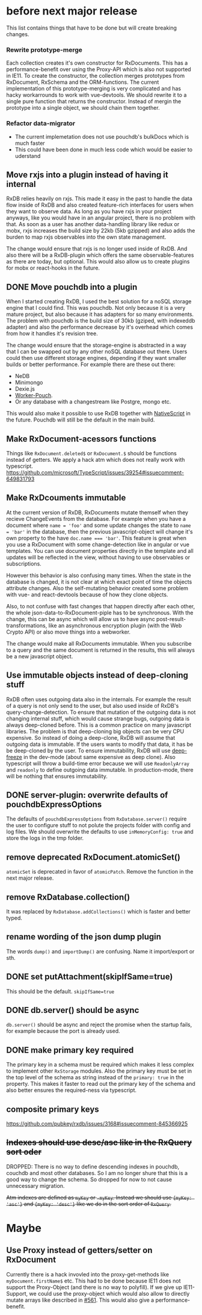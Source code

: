 # before next major release

This list contains things that have to be done but will create breaking changes.


### Rewrite prototype-merge

Each collection creates it's own constructor for RxDocuments.
This has a performance-benefit over using the Proxy-API which is also not supported in IE11.
To create the constructor, the collection merges prototypes from RxDocument, RxSchema and the ORM-functions.
The current implementation of this prototype-merging is very complicated and has hacky workarrounds to work with vue-devtools.
We should rewrite it to a single pure function that returns the constructor.
Instead of mergin the prototype into a single object, we should chain them together.

### Refactor data-migrator

 - The current implemetation does not use pouchdb's bulkDocs which is much faster
 - This could have been done in much less code which would be easier to uderstand

## Move rxjs into a plugin instead of having it internal
RxDB relies heavily on rxjs. This made it easy in the past to handle the data flow inside of RxDB and also created feature-rich interfaces for users when they want to observe data.
As long as you have rxjs in your project anyways, like you would have in an angular project, there is no problem with that.
As soon as a user has another data-handling library like redux or mobx, rxjs increases the build size by 22kb (5kb gzipped) and also adds the burden to map rxjs observables into the own state management.

The change would ensure that rxjs is no longer used inside of RxDB. And also there will be a RxDB-plugin which offers the same observable-features as there are today, but optional.
This would also allow us to create plugins for mobx or react-hooks in the future.

## DONE Move pouchdb into a plugin
When I started creating RxDB, I used the best solution for a noSQL storage engine that I could find.
This was pouchdb. Not only because it is a very mature project, but also because it has adapters for so many environments.
The problem with pouchdb is the build size of 30kb (gziped, with indexeddb adapter) and also the performance decrease by it's overhead which comes from how it handles it's revision tree.

The change would ensure that the storage-engine is abstracted in a way that I can be swapped out by any other noSQL database out there. Users could then use different storage engines, depending if they want smaller builds or better performance. For example there are these out there:
- NeDB
- Minimongo
- Dexie.js
- [Worker-Pouch](https://github.com/pouchdb-community/worker-pouch). 
- Or any database with a changestream like Postgre, mongo etc.

This would also make it possible to use RxDB together with [NativeScript](https://www.nativescript.org/) in the future. 
Pouchdb will still be the default in the main build.


## Make RxDocument-acessors functions

Things like `RxDocument.deleted$` or `RxDocument.$` should be functions instead of getters.
We apply a hack atm which does not really work with typescript.
https://github.com/microsoft/TypeScript/issues/39254#issuecomment-649831793


## Make RxDcouments immutable
At the current version of RxDB, RxDocuments mutate themself when they recieve ChangeEvents from the database.
For example when you have a document where `name = 'foo'` and some update changes the state to `name = 'bar'` in the database, then the previous javascript-object will change it's own property to the have `doc.name === 'bar'`.
This feature is great when you use a RxDocument with some change-detection like in angular or vue templates. You can use document properties directly in the template and all updates will be reflected in the view, without having to use observables or subscriptions.

However this behavior is also confusing many times. When the state in the database is changed, it is not clear at which exact point of time the objects attribute changes. Also the self-mutating behavior created some problem with vue- and react-devtools because of how they clone objects.

Also, to not confuse with fast changes that happen directly after each other, the whole json-data-to-RxDocument-piple has to be synchronous. With the change, this can be async which will allow us to have async post-result-transformations, like an asynchronous encryption plugin (with the Web Crypto API) or also move things into a webworker.

The change would make all RxDocuments immutable. When you subscribe to a query and the same document is returned in the results, this will always be a new javascript object.

## Use immutable objects instead of deep-cloning stuff
RxDB often uses outgoing data also in the internals. For example the result of a query is not only send to the user, but also used inside of RxDB's query-change-detection. To ensure that mutation of the outgoing data is not changing internal stuff, which would cause strange bugs, outgoing data is always deep-cloned before. This is a common practice on many javascript libraries.
The problem is that deep-cloning big objects can be very CPU expensive.
So instead of doing a deep-clone, RxDB will assume that outgoing data is immutable.
If the users wants to modify that data, it has be be deep-cloned by the user.
To ensure immutability, RxDB will use [deep-freeze](https://developer.mozilla.org/de/docs/Web/JavaScript/Reference/Global_Objects/Object/freeze) in the dev-mode (about same expensive as deep clone). Also typescript will throw a build-time error because we will use `ReadonlyArray` and `readonly` to define outgoing data immutable.
In production-mode, there will be nothing that ensures immutability.

## DONE server-plugin: overwrite defaults of pouchdbExpressOptions
The defaults of `pouchdbExpressOptions` from `RxDatabase.server()` require the user to configure stuff to not polute the projects folder with config and log files. We should overwrite the defaults to use `inMemoryConfig: true` and store the logs in the tmp folder.

## remove deprecated RxDocument.atomicSet()
`atomicSet` is deprecated in favor of `atomicPatch`. Remove the function in the next major release.

## remove RxDatabase.collection()
It was replaced by `RxDatabase.addCollections()` which is faster and better typed.

## rename wording of the json dump plugin
The words `dump()` and `importDump()` are confusing. Name it import/export or sth.

## DONE set putAttachment(skipIfSame=true)

This should be the default. `skipIfSame=true`

## DONE db.server() should be async

`db.server()` should be async and reject the promise when the startup fails, for example because the port is already used.

## DONE make primary key required

The primary key in a schema must be required which makes it less complex to implement other `RxStorage` modules.
Also the primary key must be set in the top level of the schema as string instead of the `primary: true` in the property.
This makes it faster to read out the primary key of the schema and also better ensures the required-ness via typescript.

## composite primary keys

https://github.com/pubkey/rxdb/issues/3168#issuecomment-845366925

## ~~Indexes should use desc/asc like in the RxQuery sort oder~~
DROPPED: There is no way to define descending indexes in pouchdb, couchdb and most other databases. So I am no longer shure that this is a good way to change the schema. So dropped for now to not cause unnecessary migration.

~~Atm indexes are defined as `myKey` or `-myKey`. Instead we should use `{myKey: 'asc'}` and `{myKey: 'desc'}` like we do in the sort order of `RxQuery`.~~

# Maybe

## Use Proxy instead of getters/setter on RxDocument
Currently there is a hack invovled into the proxy-get-methods like `myDocument.firstName$` etc.
This had to be done because IE11 does not support the Proxy-Object (and there is no way to polyfill).
If we give up IE11-Support, we could use the proxy-object which would also allow to directly mutate arrays like described in [#561](https://github.com/pubkey/rxdb/issues/561). This would also give a performance-benefit.
